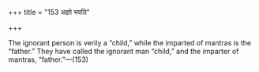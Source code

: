 +++
title = "153 अज्ञो भवति"

+++

The ignorant person is verily a “child,” while the imparted of mantras is the “father.” They have called the ignorant man “child,” and the imparter of mantras, “father.”—(153)